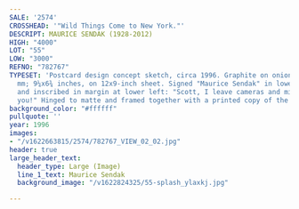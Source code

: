 ```yaml
---
SALE: '2574'
CROSSHEAD: '"Wild Things Come to New York."'
DESCRIPT: MAURICE SENDAK (1928-2012)
HIGH: "4000"
LOT: "55"
LOW: "3000"
REFNO: "782767"
TYPESET: 'Postcard design concept sketch, circa 1996. Graphite on onionskin. 234x170
  mm; 9¼x6¾ inches, on 12x9-inch sheet. Signed "Maurice Sendak" in lower right image,
  and inscribed in margin at lower left: "Scott, I leave cameras and microphones to
  you!" Hinged to matte and framed together with a printed copy of the postcard.'
background_color: "#ffffff"
pullquote: ''
year: 1996
images:
- "/v1622663815/2574/782767_VIEW_02_02.jpg"
header: true
large_header_text:
  header_type: Large (Image)
  line_1_text: Maurice Sendak
  background_image: "/v1622824325/55-splash_ylaxkj.jpg"

---
```

